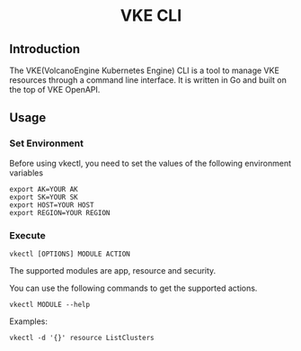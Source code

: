 <h1 align="center">VKE CLI</h1>

## Introduction

The VKE(VolcanoEngine Kubernetes Engine) CLI is a tool to manage VKE resources through a command line interface. It is written in Go and built on the top of VKE OpenAPI.

## Usage
### Set Environment
Before using vkectl, you need to set the values of the following environment variables
``` 
export AK=YOUR AK
export SK=YOUR SK
export HOST=YOUR HOST
export REGION=YOUR REGION
```

### Execute
``` 
vkectl [OPTIONS] MODULE ACTION
```
The supported modules are app, resource and security.

You can use the following commands to get the supported actions.

``` 
vkectl MODULE --help
```

Examples:
```
vkectl -d '{}' resource ListClusters
```